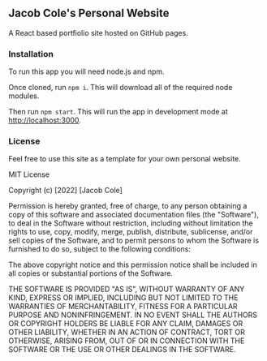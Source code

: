 ## Jacob Cole's Personal Website
A React based portfiolio site hosted on GitHub pages.

### Installation

To run this app you will need node.js and npm.

Once cloned, run `npm i`.
This will download all of the required node modules.

Then run `npm start`.
This will run the app in development mode at [http://localhost:3000](http://localhost:3000).

### License

Feel free to use this site as a template for your own personal website.

MIT License

Copyright (c) [2022] [Jacob Cole]

Permission is hereby granted, free of charge, to any person obtaining a copy
of this software and associated documentation files (the "Software"), to deal
in the Software without restriction, including without limitation the rights
to use, copy, modify, merge, publish, distribute, sublicense, and/or sell
copies of the Software, and to permit persons to whom the Software is
furnished to do so, subject to the following conditions:

The above copyright notice and this permission notice shall be included in all
copies or substantial portions of the Software.

THE SOFTWARE IS PROVIDED "AS IS", WITHOUT WARRANTY OF ANY KIND, EXPRESS OR
IMPLIED, INCLUDING BUT NOT LIMITED TO THE WARRANTIES OF MERCHANTABILITY,
FITNESS FOR A PARTICULAR PURPOSE AND NONINFRINGEMENT. IN NO EVENT SHALL THE
AUTHORS OR COPYRIGHT HOLDERS BE LIABLE FOR ANY CLAIM, DAMAGES OR OTHER
LIABILITY, WHETHER IN AN ACTION OF CONTRACT, TORT OR OTHERWISE, ARISING FROM,
OUT OF OR IN CONNECTION WITH THE SOFTWARE OR THE USE OR OTHER DEALINGS IN THE
SOFTWARE.